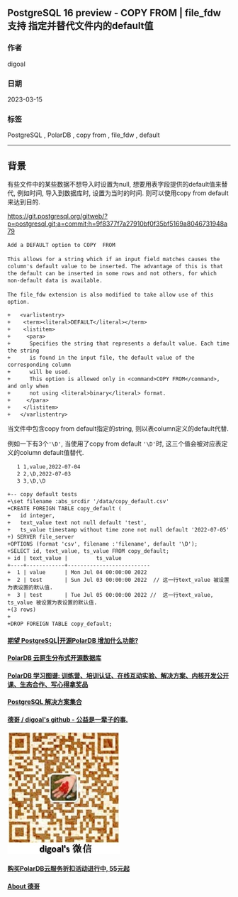 ## PostgreSQL 16 preview - COPY FROM | file_fdw 支持 指定并替代文件内的default值     
                                                                  
### 作者                                            
digoal                                            
                                            
### 日期                                            
2023-03-15                                        
                                  
### 标签                                            
PostgreSQL , PolarDB , copy from , file_fdw , default    
                                            
----                                            
                                            
## 背景  
有些文件中的某些数据不想导入时设置为null, 想要用表字段提供的default值来替代, 例如时间, 导入到数据库时, 设置为当时的时间. 则可以使用copy from  default来达到目的.    
  
https://git.postgresql.org/gitweb/?p=postgresql.git;a=commit;h=9f8377f7a27910bf0f35bf5169a8046731948a79  
  
```  
Add a DEFAULT option to COPY  FROM  
  
This allows for a string which if an input field matches causes the  
column's default value to be inserted. The advantage of this is that  
the default can be inserted in some rows and not others, for which  
non-default data is available.  
  
The file_fdw extension is also modified to take allow use of this  
option.  
```  
  
```  
+   <varlistentry>  
+    <term><literal>DEFAULT</literal></term>  
+    <listitem>  
+     <para>  
+      Specifies the string that represents a default value. Each time the string  
+      is found in the input file, the default value of the corresponding column  
+      will be used.  
+      This option is allowed only in <command>COPY FROM</command>, and only when  
+      not using <literal>binary</literal> format.  
+     </para>  
+    </listitem>  
+   </varlistentry>  
```  
  
当文件中包含copy from default指定的string, 则以表column定义的default代替.   
  
  
  
例如一下有3个`'\D'`, 当使用了copy from default `'\D'`时, 这三个值会被对应表定义的column default值替代.  
```  
   1 1,value,2022-07-04  
   2 2,\D,2022-07-03  
   3 3,\D,\D  
```  
  
```  
+-- copy default tests  
+\set filename :abs_srcdir '/data/copy_default.csv'  
+CREATE FOREIGN TABLE copy_default (  
+   id integer,  
+   text_value text not null default 'test',  
+   ts_value timestamp without time zone not null default '2022-07-05'  
+) SERVER file_server  
+OPTIONS (format 'csv', filename :'filename', default '\D');  
+SELECT id, text_value, ts_value FROM copy_default;  
+ id | text_value |         ts_value           
+----+------------+--------------------------  
+  1 | value      | Mon Jul 04 00:00:00 2022  
+  2 | test       | Sun Jul 03 00:00:00 2022  // 这一行text_value 被设置为表设置的默认值. 
+  3 | test       | Tue Jul 05 00:00:00 2022 //  这一行text_value, ts_value 被设置为表设置的默认值. 
+(3 rows)  
+  
+DROP FOREIGN TABLE copy_default;  
```  
  
  
#### [期望 PostgreSQL|开源PolarDB 增加什么功能?](https://github.com/digoal/blog/issues/76 "269ac3d1c492e938c0191101c7238216")
  
  
#### [PolarDB 云原生分布式开源数据库](https://github.com/ApsaraDB "57258f76c37864c6e6d23383d05714ea")
  
  
#### [PolarDB 学习图谱: 训练营、培训认证、在线互动实验、解决方案、内核开发公开课、生态合作、写心得拿奖品](https://www.aliyun.com/database/openpolardb/activity "8642f60e04ed0c814bf9cb9677976bd4")
  
  
#### [PostgreSQL 解决方案集合](../201706/20170601_02.md "40cff096e9ed7122c512b35d8561d9c8")
  
  
#### [德哥 / digoal's github - 公益是一辈子的事.](https://github.com/digoal/blog/blob/master/README.md "22709685feb7cab07d30f30387f0a9ae")
  
  
![digoal's wechat](../pic/digoal_weixin.jpg "f7ad92eeba24523fd47a6e1a0e691b59")
  
  
#### [购买PolarDB云服务折扣活动进行中, 55元起](https://www.aliyun.com/activity/new/polardb-yunparter?userCode=bsb3t4al "e0495c413bedacabb75ff1e880be465a")
  
  
#### [About 德哥](https://github.com/digoal/blog/blob/master/me/readme.md "a37735981e7704886ffd590565582dd0")
  
